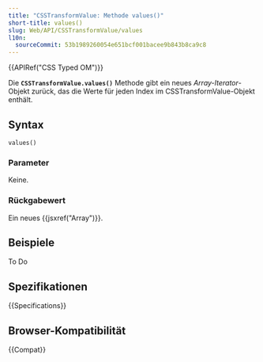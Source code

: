 ```yaml
---
title: "CSSTransformValue: Methode values()"
short-title: values()
slug: Web/API/CSSTransformValue/values
l10n:
  sourceCommit: 53b1989260054e651bcf001bacee9b843b8ca9c8
---
```


{{APIRef("CSS Typed OM")}}

Die **`CSSTransformValue.values()`** Methode gibt ein neues _Array-Iterator_-Objekt zurück, das die Werte für jeden Index im CSSTransformValue-Objekt enthält.

## Syntax

```js-nolint
values()
```

### Parameter

Keine.

### Rückgabewert

Ein neues {{jsxref("Array")}}.

## Beispiele

To Do

## Spezifikationen

{{Specifications}}

## Browser-Kompatibilität

{{Compat}}
